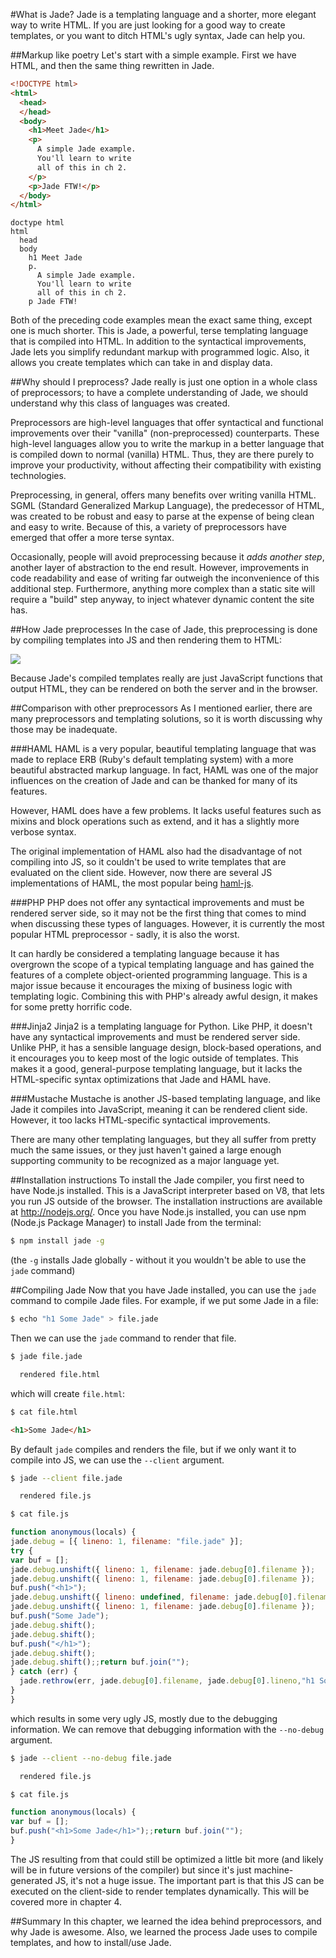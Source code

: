 #What is Jade?
Jade is a templating language and a shorter, more elegant way to write HTML. If you are just looking for a good way to create templates, or you want to ditch HTML's ugly syntax, Jade can help you.

##Markup like poetry
Let's start with a simple example. First we have HTML, and then the same thing rewritten in Jade. 

```html
<!DOCTYPE html>
<html>
  <head>
  </head>
  <body>
    <h1>Meet Jade</h1>
    <p>
      A simple Jade example.
      You'll learn to write
      all of this in ch 2.
    </p>
    <p>Jade FTW!</p>
  </body>
</html>
```

```jade
doctype html
html
  head
  body
    h1 Meet Jade
    p.
      A simple Jade example.
      You'll learn to write
      all of this in ch 2.
    p Jade FTW!
```

Both of the preceding code examples mean the exact same thing, except one is much shorter. This is Jade, a powerful, terse templating language that is compiled into HTML. In addition to the syntactical improvements, Jade lets you simplify redundant markup with programmed logic. Also, it allows you create templates which can take in and display data.

##Why should I preprocess?
Jade really is just one option in a whole class of preprocessors; to have a complete understanding of Jade, we should understand why this class of languages was created.

Preprocessors are high-level languages that offer syntactical and functional improvements over their "vanilla" (non-preprocessed) counterparts. These high-level languages allow you to write the markup in a better language that is compiled down to normal (vanilla) HTML. Thus, they are there purely to improve your productivity, without affecting their compatibility with existing technologies.

Preprocessing, in general, offers many benefits over writing vanilla HTML. SGML (Standard Generalized Markup Language), the predecessor of HTML, was created to be robust and easy to parse at the expense of being clean and easy to write. Because of this, a variety of preprocessors have emerged that offer a more terse syntax.

Occasionally, people will avoid preprocessing because it *adds another step*, another layer of abstraction to the end result. However, improvements in code readability and ease of writing far outweigh the inconvenience of this additional step. Furthermore, anything more complex than a static site will require a "build" step anyway, to inject whatever dynamic content the site has.

##How Jade preprocesses
In the case of Jade, this preprocessing is done by compiling templates into JS and then rendering them to HTML:

![](img/Process.svg)

Because Jade's compiled templates really are just JavaScript functions that output HTML, they can be rendered on both the server and in the browser.

##Comparison with other preprocessors
As I mentioned earlier, there are many preprocessors and templating solutions, so it is worth discussing why those may be inadequate.

###HAML
HAML is a very popular, beautiful templating language that was made to replace ERB (Ruby's default templating system) with a more beautiful abstracted markup language. In fact, HAML was one of the major influences on the creation of Jade and can be thanked for many of its features.

However, HAML does have a few problems. It lacks useful features such as mixins and block operations such as extend, and it has a slightly more verbose syntax.

The original implementation of HAML also had the disadvantage of not compiling into JS, so it couldn't be used to write templates that are evaluated on the client side. However, now there are several JS implementations of HAML, the most popular being [haml-js](https://github.com/creationix/haml-js).

###PHP
PHP does not offer any syntactical improvements and must be rendered server side, so it may not be the first thing that comes to mind when discussing these types of languages. However, it is currently the most popular HTML preprocessor - sadly, it is also the worst.

It can hardly be considered a templating language because it has overgrown the scope of a typical templating language and has gained the features of a complete object-oriented programming language. This is a major issue because it encourages the mixing of business logic with templating logic. Combining this with PHP's already awful design, it makes for some pretty horrific code.

###Jinja2
Jinja2 is a templating language for Python. Like PHP, it doesn't have any syntactical improvements and must be rendered server side. Unlike PHP, it has a sensible language design, block-based operations, and it encourages you to keep most of the logic outside of templates. This makes it a good, general-purpose templating language, but it lacks the HTML-specific syntax optimizations that Jade and HAML have.

###Mustache
Mustache is another JS-based templating language, and like Jade it compiles into JavaScript, meaning it can be rendered client side. However, it too lacks HTML-specific syntactical improvements.

There are many other templating languages, but they all suffer from pretty much the same issues, or they just haven't gained a large enough supporting community to be recognized as a major language yet.

##Installation instructions
To install the Jade compiler, you first need to have Node.js installed. This is a JavaScript interpreter based on V8, that lets you run JS outside of the browser. The installation instructions are available at http://nodejs.org/. Once you have Node.js installed, you can use npm (Node.js Package Manager) to install Jade from the terminal:

```bash
$ npm install jade -g
```

(the `-g` installs Jade globally - without it you wouldn't be able to use the `jade` command)

##Compiling Jade
Now that you have Jade installed, you can use the `jade` command to compile Jade files. For example, if we put some Jade in a file:

```bash
$ echo "h1 Some Jade" > file.jade
```

Then we can use the `jade` command to render that file.

```bash
$ jade file.jade

  rendered file.html

```

which will create `file.html`:

```bash
$ cat file.html
```
```html
<h1>Some Jade</h1>
```

By default `jade` compiles and renders the file, but if we only want it to compile into JS, we can use the `--client` argument.

```bash
$ jade --client file.jade

  rendered file.js

$ cat file.js
```
```js
function anonymous(locals) {
jade.debug = [{ lineno: 1, filename: "file.jade" }];
try {
var buf = [];
jade.debug.unshift({ lineno: 1, filename: jade.debug[0].filename });
jade.debug.unshift({ lineno: 1, filename: jade.debug[0].filename });
buf.push("<h1>");
jade.debug.unshift({ lineno: undefined, filename: jade.debug[0].filename });
jade.debug.unshift({ lineno: 1, filename: jade.debug[0].filename });
buf.push("Some Jade");
jade.debug.shift();
jade.debug.shift();
buf.push("</h1>");
jade.debug.shift();
jade.debug.shift();;return buf.join("");
} catch (err) {
  jade.rethrow(err, jade.debug[0].filename, jade.debug[0].lineno,"h1 Some Jade\n");
}
}
```

which results in some very ugly JS, mostly due to the debugging information. We can remove that debugging information with the `--no-debug` argument.

```bash
$ jade --client --no-debug file.jade

  rendered file.js

$ cat file.js
```
```js
function anonymous(locals) {
var buf = [];
buf.push("<h1>Some Jade</h1>");;return buf.join("");
}
```

The JS resulting from that could still be optimized a little bit more (and likely will be in future versions of the compiler) but since it's just machine-generated JS, it's not a huge issue. The important part is that this JS can be executed on the client-side to render templates dynamically. This will be covered more in chapter 4.

##Summary
In this chapter, we learned the idea behind preprocessors, and why Jade is awesome. Also, we learned the process Jade uses to compile templates, and how to install/use Jade.


